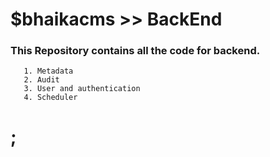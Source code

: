 # $bhaikacms >> BackEnd

### This Repository contains all the code for backend.
```
   1. Metadata
   2. Audit
   3. User and authentication 
   4. Scheduler
```

# ;
